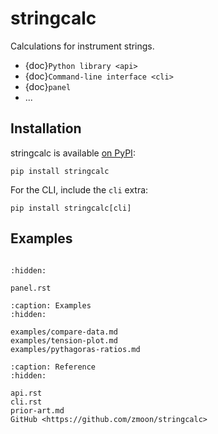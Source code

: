 # stringcalc

Calculations for instrument strings.

- {doc}`Python library <api>`
- {doc}`Command-line interface <cli>`
- {doc}`panel`
- ...

## Installation

stringcalc is available [on PyPI](https://pypi.org/project/stringcalc/):

```
pip install stringcalc
```

For the CLI, include the `cli` extra:

```
pip install stringcalc[cli]
```

## Examples

```{nb-exec-table}

```

```{toctree}
:hidden:

panel.rst
```

```{toctree}
:caption: Examples
:hidden:

examples/compare-data.md
examples/tension-plot.md
examples/pythagoras-ratios.md
```

```{toctree}
:caption: Reference
:hidden:

api.rst
cli.rst
prior-art.md
GitHub <https://github.com/zmoon/stringcalc>
```
